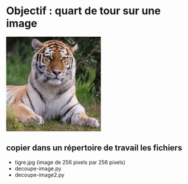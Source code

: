 # Objectif : quart de tour sur une image

![image de tigre](tigre.jpg)

## copier dans un répertoire de travail les fichiers
* tigre.jpg (image de 256 pixels par 256 pixels)
* decoupe-image.py
* decoupe-image2.py

